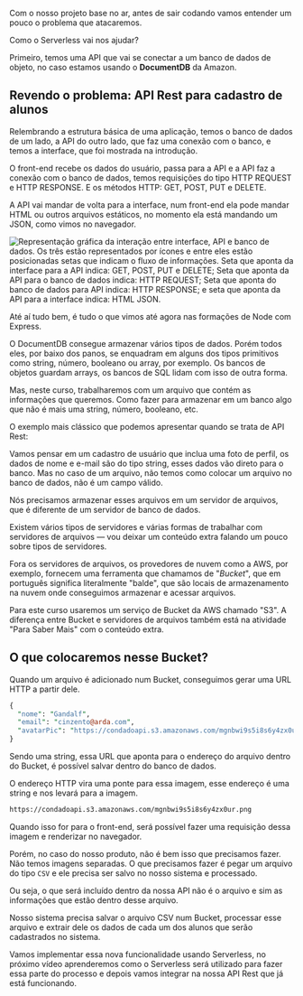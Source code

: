 Com o nosso projeto base no ar, antes de sair codando vamos entender um pouco o problema que atacaremos.

Como o Serverless vai nos ajudar?

Primeiro, temos uma API que vai se conectar a um banco de dados de objeto, no caso estamos usando o **DocumentDB** da Amazon.

## Revendo o problema: API Rest para cadastro de alunos

Relembrando a estrutura básica de uma aplicação, temos o banco de dados de um lado, a API do outro lado, que faz uma conexão com o banco, e temos a interface, que foi mostrada na introdução.

O front-end recebe os dados do usuário, passa para a API e a API faz a conexão com o banco de dados, temos requisições do tipo HTTP REQUEST e HTTP RESPONSE. E os métodos HTTP: GET, POST, PUT e DELETE.

A API vai mandar de volta para a interface, num front-end ela pode mandar HTML ou outros arquivos estáticos, no momento ela está mandando um JSON, como vimos no navegador.

![Representação gráfica da interação entre interface, API e banco de dados. Os três estão representados por ícones e entre eles estão posicionadas setas que indicam o fluxo de informações. Seta que aponta da interface para a API indica: GET, POST, PUT e DELETE; Seta que aponta da API para o banco de dados indica: HTTP REQUEST; Seta que aponta do banco de dados para API indica: HTTP RESPONSE; e seta que aponta da API para a interface indica: HTML JSON.](https://cdn1.gnarususercontent.com.br/1/563692/3736ff92-eff7-4764-a193-cdbd72044ab1.png)

Até aí tudo bem, é tudo o que vimos até agora nas formações de Node com Express.

O DocumentDB consegue armazenar vários tipos de dados. Porém todos eles, por baixo dos panos, se enquadram em alguns dos tipos primitivos como string, número, booleano ou array, por exemplo. Os bancos de objetos guardam arrays, os bancos de SQL lidam com isso de outra forma.

Mas, neste curso, trabalharemos com um arquivo que contém as informações que queremos. Como fazer para armazenar em um banco algo que não é mais uma string, número, booleano, etc.

O exemplo mais clássico que podemos apresentar quando se trata de API Rest:

Vamos pensar em um cadastro de usuário que inclua uma foto de perfil, os dados de nome e e-mail são do tipo string, esses dados vão direto para o banco. Mas no caso de um arquivo, não temos como colocar um arquivo no banco de dados, não é um campo válido.

Nós precisamos armazenar esses arquivos em um servidor de arquivos, que é diferente de um servidor de banco de dados.

Existem vários tipos de servidores e várias formas de trabalhar com servidores de arquivos — vou deixar um conteúdo extra falando um pouco sobre tipos de servidores.

Fora os servidores de arquivos, os provedores de nuvem como a AWS, por exemplo, fornecem uma ferramenta que chamamos de "_Bucket_", que em português significa literalmente "balde", que são locais de armazenamento na nuvem onde conseguimos armazenar e acessar arquivos.

Para este curso usaremos um serviço de Bucket da AWS chamado "S3". A diferença entre Bucket e servidores de arquivos também está na atividade "Para Saber Mais" com o conteúdo extra.

## O que colocaremos nesse Bucket?

Quando um arquivo é adicionado num Bucket, conseguimos gerar uma URL HTTP a partir dele.

```perl
{
  "nome": "Gandalf",
  "email": "cinzento@arda.com",
  "avatarPic": "https://condadoapi.s3.amazonaws.com/mgnbwi9s5i8s6y4zx0ur.png"
}
```

Sendo uma string, essa URL que aponta para o endereço do arquivo dentro do Bucket, é possível salvar dentro do banco de dados.

O endereço HTTP vira uma ponte para essa imagem, esse endereço é uma string e nos levará para a imagem.

```bash
https://condadoapi.s3.amazonaws.com/mgnbwi9s5i8s6y4zx0ur.png
```

Quando isso for para o front-end, será possível fazer uma requisição dessa imagem e renderizar no navegador.

Porém, no caso do nosso produto, não é bem isso que precisamos fazer. Não temos imagens separadas. O que precisamos fazer é pegar um arquivo do tipo `CSV` e ele precisa ser salvo no nosso sistema e processado.

Ou seja, o que será incluído dentro da nossa API não é o arquivo e sim as informações que estão dentro desse arquivo.

Nosso sistema precisa salvar o arquivo CSV num Bucket, processar esse arquivo e extrair dele os dados de cada um dos alunos que serão cadastrados no sistema.

Vamos implementar essa nova funcionalidade usando Serverless, no próximo vídeo aprenderemos como o Serverless será utilizado para fazer essa parte do processo e depois vamos integrar na nossa API Rest que já está funcionando.